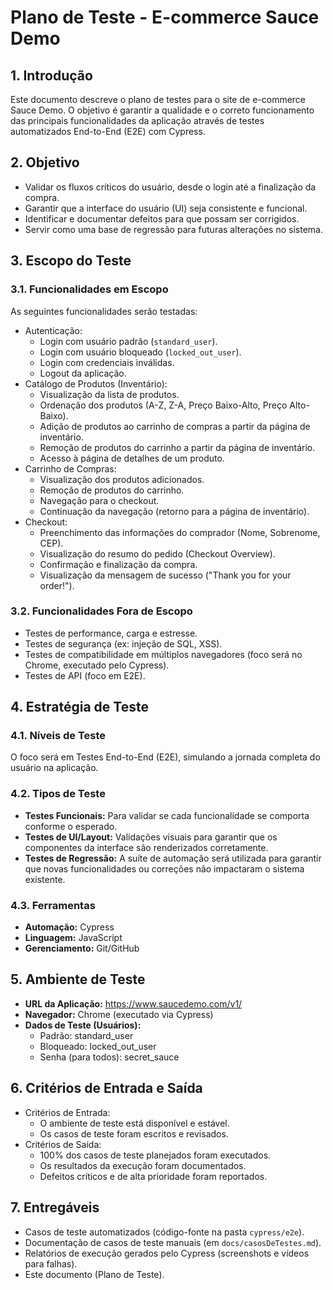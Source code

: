 # Plano de Teste - E-commerce Sauce Demo

## 1. Introdução

Este documento descreve o plano de testes para o site de e-commerce Sauce Demo. O objetivo é garantir a qualidade e o correto funcionamento das principais funcionalidades da aplicação através de testes automatizados End-to-End (E2E) com Cypress.

## 2. Objetivo

- Validar os fluxos críticos do usuário, desde o login até a finalização da compra.
- Garantir que a interface do usuário (UI) seja consistente e funcional.
- Identificar e documentar defeitos para que possam ser corrigidos.
- Servir como uma base de regressão para futuras alterações no sistema.

## 3. Escopo do Teste

### 3.1. Funcionalidades em Escopo

As seguintes funcionalidades serão testadas:

- Autenticação:
  - Login com usuário padrão (`standard_user`).
  - Login com usuário bloqueado (`locked_out_user`).
  - Login com credenciais inválidas.
  - Logout da aplicação.
- Catálogo de Produtos (Inventário):
  - Visualização da lista de produtos.
  - Ordenação dos produtos (A-Z, Z-A, Preço Baixo-Alto, Preço Alto-Baixo).
  - Adição de produtos ao carrinho de compras a partir da página de inventário.
  - Remoção de produtos do carrinho a partir da página de inventário.
  - Acesso à página de detalhes de um produto.
- Carrinho de Compras:
  - Visualização dos produtos adicionados.
  - Remoção de produtos do carrinho.
  - Navegação para o checkout.
  - Continuação da navegação (retorno para a página de inventário).
- Checkout:
  - Preenchimento das informações do comprador (Nome, Sobrenome, CEP).
  - Visualização do resumo do pedido (Checkout Overview).
  - Confirmação e finalização da compra.
  - Visualização da mensagem de sucesso ("Thank you for your order!").

### 3.2. Funcionalidades Fora de Escopo

- Testes de performance, carga e estresse.
- Testes de segurança (ex: injeção de SQL, XSS).
- Testes de compatibilidade em múltiplos navegadores (foco será no Chrome, executado pelo Cypress).
- Testes de API (foco em E2E).

## 4. Estratégia de Teste

### 4.1. Níveis de Teste

O foco será em Testes End-to-End (E2E), simulando a jornada completa do usuário na aplicação.

### 4.2. Tipos de Teste

- **Testes Funcionais:** Para validar se cada funcionalidade se comporta conforme o esperado.
- **Testes de UI/Layout:** Validações visuais para garantir que os componentes da interface são renderizados corretamente.
- **Testes de Regressão:** A suíte de automação será utilizada para garantir que novas funcionalidades ou correções não impactaram o sistema existente.

### 4.3. Ferramentas

- **Automação:** Cypress
- **Linguagem:** JavaScript
- **Gerenciamento:** Git/GitHub

## 5. Ambiente de Teste

- **URL da Aplicação:** https://www.saucedemo.com/v1/
- **Navegador:** Chrome (executado via Cypress)
- **Dados de Teste (Usuários):**
  - Padrão: standard_user
  - Bloqueado: locked_out_user
  - Senha (para todos): secret_sauce

## 6. Critérios de Entrada e Saída

- Critérios de Entrada:
  - O ambiente de teste está disponível e estável.
  - Os casos de teste foram escritos e revisados.
- Critérios de Saída:
  - 100% dos casos de teste planejados foram executados.
  - Os resultados da execução foram documentados.
  - Defeitos críticos e de alta prioridade foram reportados.

## 7. Entregáveis

- Casos de teste automatizados (código-fonte na pasta `cypress/e2e`).
- Documentação de casos de teste manuais (em `docs/casosDeTestes.md`).
- Relatórios de execução gerados pelo Cypress (screenshots e vídeos para falhas).
- Este documento (Plano de Teste).
